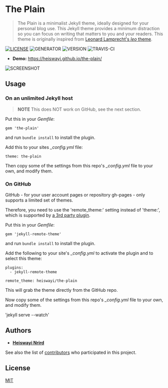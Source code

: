 # The Plain

> The Plain is a minimalist Jekyll theme, ideally designed for your personal blog use. This Jekyll theme provides a minimum distraction so you can focus on writing that matters to you and your readers. This theme is originally inspired from [Leonard Lamprecht's _leo_ theme](https://github.com/leo/leo.github.io).

[![LICENSE](https://img.shields.io/badge/license-MIT-blue.svg)](LICENSE) ![GENERATOR](https://img.shields.io/badge/made_with-jekyll-blue.svg) ![VERSION](https://img.shields.io/badge/current_version-4.0-green.svg) ![TRAVIS-CI](https://travis-ci.org/heiswayi/the-plain.svg?branch=master)

- **Demo:** https://heiswayi.github.io/the-plain/

![SCREENSHOT](https://i.imgur.com/FITKN1H.png)

## Usage

### On an unlimited Jekyll host

> **NOTE** This does NOT work on GitHub, see the next section.

Put this in your *Gemfile*:

	gem 'the-plain'

and run `bundle install` to install the plugin.

Add this to your sites *_config.yml* file:

	theme: the-plain

Then copy some of the settings from this repo's *_config.yml* file to your own, and modify them.

### On GitHub

GitHub - for your user account pages or repository gh-pages - only supports a limited set of themes.

Therefore, you need to use the 'remote\_theme:' setting instead of 'theme:', which is supported by [a 3rd party plugin](https://github.com/benbalter/jekyll-remote-theme).

Put this in your *Gemfile*:

	gem 'jekyll-remote-theme'

and run `bundle install` to install the plugin.

Add the following to your site's *_config.yml* to activate the plugin and to select this theme:

	plugins:
	  - jekyll-remote-theme

	remote_theme: heiswayi/the-plain

This will grab the theme directly from the GitHub repo.

Now copy some of the settings from this repo's *_config.yml* file to your own, and modify them.

'jekyll serve --watch'

## Authors

- [**Heiswayi Nrird**](https://heiswayi.nrird.com)

See also the list of [contributors](https://github.com/heiswayi/the-plain/graphs/contributors) who participated in this project.

## License

[MIT](LICENSE)
